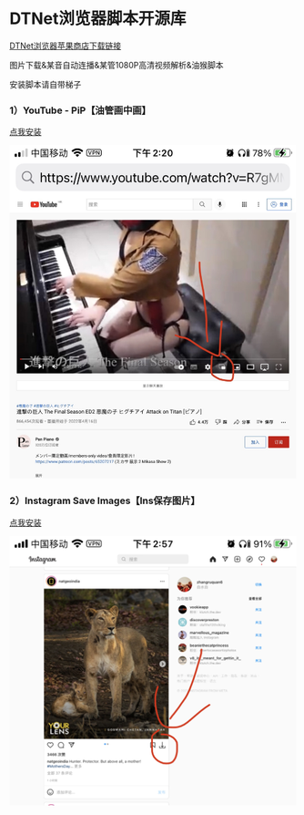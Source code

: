 # DTNet浏览器脚本开源库
[DTNet浏览器苹果商店下载链接](https://apps.apple.com/us/app/dtnet-desktop-browser/id1622378712)

图片下载&某音自动连播&某管1080P高清视频解析&油猴脚本

安装脚本请自带梯子

### 1）YouTube - PiP【油管画中画】

[点我安装](https://raw.githubusercontent.com/zoePro/DTNet-User-Scripts/main/YouTube-PiP.js)

![Youtube-PiP](IMG_4797.jpg)

### 2）Instagram Save Images【Ins保存图片】

[点我安装](https://raw.githubusercontent.com/zoePro/DTNet-User-Scripts/main/Instagram-Save.js)

![Instagram-Save](IMG_4799.jpg)
